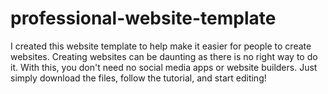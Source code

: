 # professional-website-template

I created this website template to help make it easier for people to create websites. Creating websites can be daunting as there is no right way to do it. With this, you don't need no social media apps or website builders. Just simply download the files, follow the tutorial, and start editing! 

